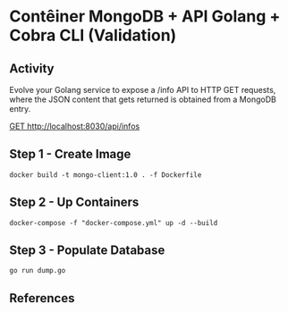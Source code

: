 # Contêiner MongoDB + API Golang + Cobra CLI (Validation)

## Activity

Evolve your Golang service to expose a /info API to HTTP GET requests, where the JSON content that gets returned is obtained from a MongoDB entry.

[GET http://localhost:8030/api/infos](http://localhost:8030/api/infos)

## Step 1 - Create Image

```shell
docker build -t mongo-client:1.0 . -f Dockerfile
```

## Step 2 - Up Containers

```shell
docker-compose -f "docker-compose.yml" up -d --build
```

## Step 3 - Populate Database

```shell
go run dump.go
```

## References
